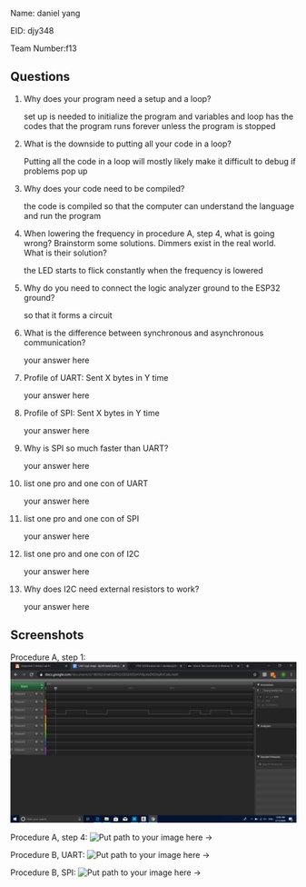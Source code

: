 Name: daniel yang

EID: djy348

Team Number:f13

## Questions

1. Why does your program need a setup and a loop?

    set up is needed to initialize the program and variables and loop has the codes that the program runs forever unless the program is stopped

2. What is the downside to putting all your code in a loop?

   Putting all the code in a loop will mostly likely make it difficult to debug if problems pop up

3. Why does your code need to be compiled?

    the code is compiled so that the computer can understand the language and run the program

4. When lowering the frequency in procedure A, step 4, what is going wrong? Brainstorm some solutions. Dimmers exist in the real world. What is their solution?

    the LED starts to flick constantly when the frequency is lowered

5. Why do you need to connect the logic analyzer ground to the ESP32 ground?

    so that it forms a circuit

6. What is the difference between synchronous and asynchronous communication?

    your answer here

7. Profile of UART: Sent X bytes in Y time 

    your answer here

8. Profile of SPI: Sent X bytes in Y time

    your answer here

9. Why is SPI so much faster than UART?

    your answer here

10. list one pro and one con of UART

    your answer here

11. list one pro and one con of SPI

    your answer here

12. list one pro and one con of I2C

    your answer here

13. Why does I2C need external resistors to work?

    your answer here

## Screenshots

Procedure A, step 1:
![Put path to your image here ->](img/Blinker.png)

Procedure A, step 4:
![Put path to your image here ->](img/placeholder.png)

Procedure B, UART:
![Put path to your image here ->](img/placeholder.png)

Procedure B, SPI:
![Put path to your image here ->](img/placeholder.png)
